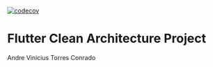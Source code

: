 [![codecov](https://codecov.io/github/vinitorres/tv_maze_flutter/branch/main/graph/badge.svg?token=KBAQT4N38M)](https://codecov.io/github/vinitorres/tv_maze_flutter)

# Flutter Clean Architecture Project

Andre Vinicius Torres Conrado
